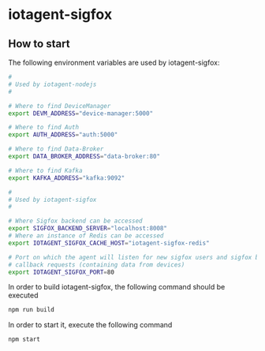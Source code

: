 # iotagent-sigfox

## How to start

The following environment variables are used by iotagent-sigfox:

```bash
#
# Used by iotagent-nodejs
#

# Where to find DeviceManager
export DEVM_ADDRESS="device-manager:5000"

# Where to find Auth
export AUTH_ADDRESS="auth:5000"

# Where to find Data-Broker
export DATA_BROKER_ADDRESS="data-broker:80"

# Where to find Kafka
export KAFKA_ADDRESS="kafka:9092"

#
# Used by iotagent-sigfox
#

# Where Sigfox backend can be accessed
export SIGFOX_BACKEND_SERVER="localhost:8008"
# Where an instance of Redis can be accessed
export IOTAGENT_SIGFOX_CACHE_HOST="iotagent-sigfox-redis"

# Port on which the agent will listen for new sigfox users and sigfox backend
# callback requests (containing data from devices)
export IOTAGENT_SIGFOX_PORT=80

```

In order to build iotagent-sigfox, the following command should be executed

```bash
npm run build
```

In order to start it, execute the following command

```bash
npm start
```
